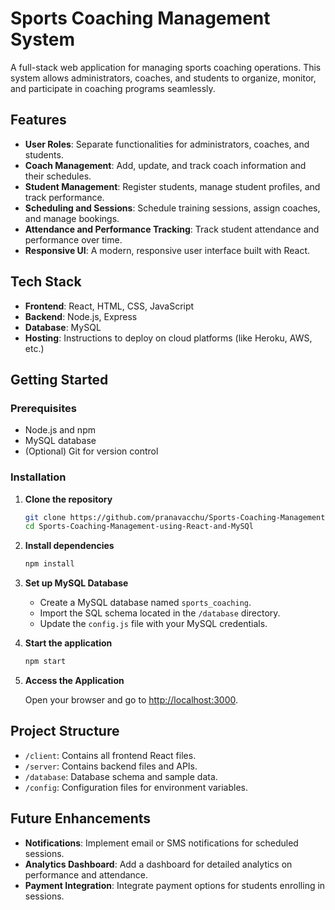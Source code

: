 

# Sports Coaching Management System

A full-stack web application for managing sports coaching operations. This system allows administrators, coaches, and students to organize, monitor, and participate in coaching programs seamlessly.

## Features

- **User Roles**: Separate functionalities for administrators, coaches, and students.
- **Coach Management**: Add, update, and track coach information and their schedules.
- **Student Management**: Register students, manage student profiles, and track performance.
- **Scheduling and Sessions**: Schedule training sessions, assign coaches, and manage bookings.
- **Attendance and Performance Tracking**: Track student attendance and performance over time.
- **Responsive UI**: A modern, responsive user interface built with React.

## Tech Stack

- **Frontend**: React, HTML, CSS, JavaScript
- **Backend**: Node.js, Express
- **Database**: MySQL
- **Hosting**: Instructions to deploy on cloud platforms (like Heroku, AWS, etc.)

## Getting Started

### Prerequisites

- Node.js and npm
- MySQL database
- (Optional) Git for version control

### Installation

1. **Clone the repository**

   ```bash
   git clone https://github.com/pranavacchu/Sports-Coaching-Management-using-React-and-MySQl.git
   cd Sports-Coaching-Management-using-React-and-MySQl
   ```

2. **Install dependencies**

   ```bash
   npm install
   ```

3. **Set up MySQL Database**

   - Create a MySQL database named `sports_coaching`.
   - Import the SQL schema located in the `/database` directory.
   - Update the `config.js` file with your MySQL credentials.

4. **Start the application**

   ```bash
   npm start
   ```

5. **Access the Application**

   Open your browser and go to [http://localhost:3000](http://localhost:3000).

## Project Structure

- `/client`: Contains all frontend React files.
- `/server`: Contains backend files and APIs.
- `/database`: Database schema and sample data.
- `/config`: Configuration files for environment variables.

## Future Enhancements

- **Notifications**: Implement email or SMS notifications for scheduled sessions.
- **Analytics Dashboard**: Add a dashboard for detailed analytics on performance and attendance.
- **Payment Integration**: Integrate payment options for students enrolling in sessions.

